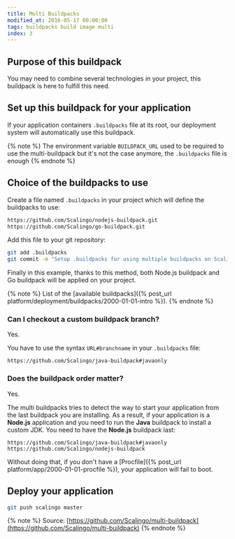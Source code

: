 ```yaml
---
title: Multi Buildpacks
modified_at: 2016-05-17 00:00:00
tags: buildpacks build image multi
index: 3
---
```


## Purpose of this buildpack

You may need to combine several technologies in your project, this buildpack is here to fulfill this need.

## Set up this buildpack for your application

If your application containers `.buildpacks` file at its root, our deployment
system will automatically use this buildpack.

{% note %}
The environment variable `BUILDPACK_URL` used to be required to use the
multi-buildpack but it's not the case anymore, the `.buildpacks` file is enough
{% endnote %}

## Choice of the buildpacks to use

Create a file named `.buildpacks` in your project which will define the buildpacks to use:

```bash
https://github.com/Scalingo/nodejs-buildpack.git
https://github.com/Scalingo/go-buildpack.git
```

Add this file to your git repository:

```bash
git add .buildpacks
git commit -m "Setup .buildpacks for using multiple buildpacks on Scalingo"
```

Finally in this example, thanks to this method, both Node.js buildpack and Go buildpack will be applied
on your project.

{% note %}
  List of the [available buildpacks]({% post_url platform/deployment/buildpacks/2000-01-01-intro
  %}).
{% endnote %}

### Can I checkout a custom buildpack branch?

Yes.

You have to use the syntax `URL#branchname` in your `.buildpacks` file:

```
https://github.com/Scalingo/java-buildpack#javaonly
```

### Does the buildpack order matter?

Yes.

The multi buildpacks tries to detect the way to start your application from the
last buildpack you are installing. As a result, if your application is a **Node.js**
application and you need to run the **Java** buildpack to install a custom JDK.
You need to have the **Node.js** buildpack last:

```
https://github.com/Scalingo/java-buildpack#javaonly
https://github.com/Scalingo/nodejs-buildpack
```

Without doing that, if you don't have a [Procfile]({% post_url platform/app/2000-01-01-procfile %}), your application will fail to boot.

## Deploy your application

```bash
git push scalingo master
```

{% note %}
  Source: [https://github.com/Scalingo/multi-buildpack](https://github.com/Scalingo/multi-buildpack)
{% endnote %}
